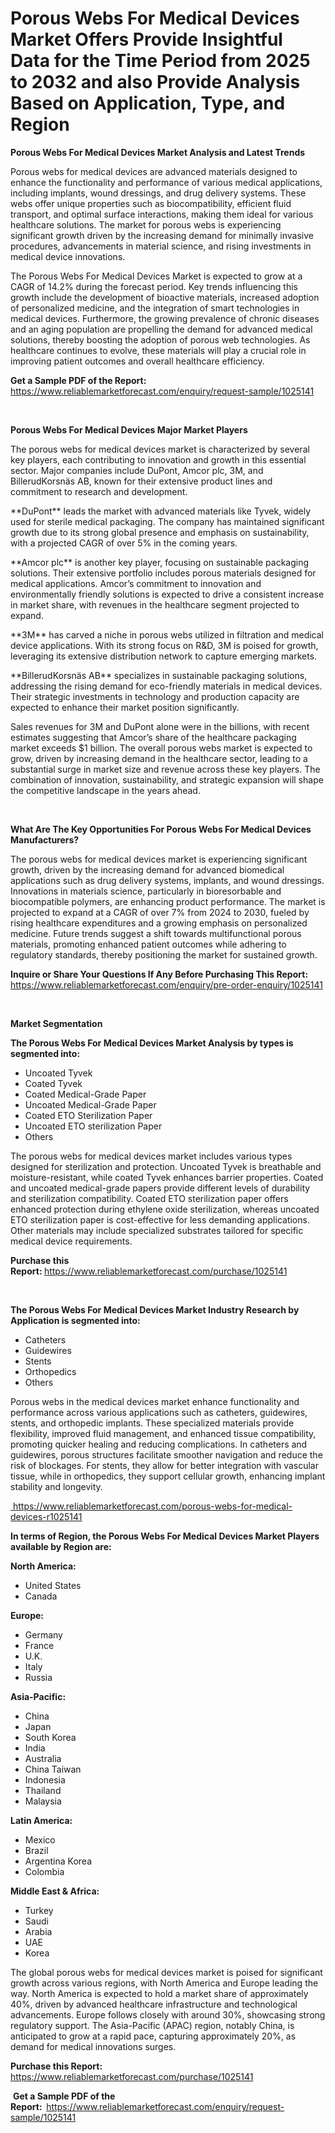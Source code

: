 <p><h1>Porous Webs For Medical Devices Market Offers Provide Insightful Data for the Time Period from 2025 to 2032 and also Provide Analysis Based on Application, Type, and Region</h1></p><p><strong>Porous Webs For Medical Devices Market Analysis and Latest Trends</strong></p>
<p><p>Porous webs for medical devices are advanced materials designed to enhance the functionality and performance of various medical applications, including implants, wound dressings, and drug delivery systems. These webs offer unique properties such as biocompatibility, efficient fluid transport, and optimal surface interactions, making them ideal for various healthcare solutions. The market for porous webs is experiencing significant growth driven by the increasing demand for minimally invasive procedures, advancements in material science, and rising investments in medical device innovations.</p><p>The Porous Webs For Medical Devices Market is expected to grow at a CAGR of 14.2% during the forecast period. Key trends influencing this growth include the development of bioactive materials, increased adoption of personalized medicine, and the integration of smart technologies in medical devices. Furthermore, the growing prevalence of chronic diseases and an aging population are propelling the demand for advanced medical solutions, thereby boosting the adoption of porous web technologies. As healthcare continues to evolve, these materials will play a crucial role in improving patient outcomes and overall healthcare efficiency.</p></p>
<p><strong>Get a Sample PDF of the Report:&nbsp;</strong> <a href="https://www.reliablemarketforecast.com/enquiry/request-sample/1025141?utm_campaign=3170&utm_medium=2&utm_source=Github&utm_content=ia&utm_term=18042025&utm_id=porous-webs-for-medical-devices">https://www.reliablemarketforecast.com/enquiry/request-sample/1025141</a></p>
<p>&nbsp;</p>
<p><strong>Porous Webs For Medical Devices Major Market Players</strong></p>
<p><p>The porous webs for medical devices market is characterized by several key players, each contributing to innovation and growth in this essential sector. Major companies include DuPont, Amcor plc, 3M, and BillerudKorsnäs AB, known for their extensive product lines and commitment to research and development.</p><p>**DuPont** leads the market with advanced materials like Tyvek, widely used for sterile medical packaging. The company has maintained significant growth due to its strong global presence and emphasis on sustainability, with a projected CAGR of over 5% in the coming years.</p><p>**Amcor plc** is another key player, focusing on sustainable packaging solutions. Their extensive portfolio includes porous materials designed for medical applications. Amcor’s commitment to innovation and environmentally friendly solutions is expected to drive a consistent increase in market share, with revenues in the healthcare segment projected to expand.</p><p>**3M** has carved a niche in porous webs utilized in filtration and medical device applications. With its strong focus on R&D, 3M is poised for growth, leveraging its extensive distribution network to capture emerging markets.</p><p>**BillerudKorsnäs AB** specializes in sustainable packaging solutions, addressing the rising demand for eco-friendly materials in medical devices. Their strategic investments in technology and production capacity are expected to enhance their market position significantly.</p><p>Sales revenues for 3M and DuPont alone were in the billions, with recent estimates suggesting that Amcor’s share of the healthcare packaging market exceeds $1 billion. The overall porous webs market is expected to grow, driven by increasing demand in the healthcare sector, leading to a substantial surge in market size and revenue across these key players. The combination of innovation, sustainability, and strategic expansion will shape the competitive landscape in the years ahead.</p></p>
<p>&nbsp;</p>
<p><strong>What Are The Key Opportunities For Porous Webs For Medical Devices Manufacturers?</strong></p>
<p><p>The porous webs for medical devices market is experiencing significant growth, driven by the increasing demand for advanced biomedical applications such as drug delivery systems, implants, and wound dressings. Innovations in materials science, particularly in bioresorbable and biocompatible polymers, are enhancing product performance. The market is projected to expand at a CAGR of over 7% from 2024 to 2030, fueled by rising healthcare expenditures and a growing emphasis on personalized medicine. Future trends suggest a shift towards multifunctional porous materials, promoting enhanced patient outcomes while adhering to regulatory standards, thereby positioning the market for sustained growth.</p></p>
<p><strong>Inquire or Share Your Questions If Any Before Purchasing This Report:</strong> <a href="https://www.reliablemarketforecast.com/enquiry/pre-order-enquiry/1025141?utm_campaign=3170&utm_medium=2&utm_source=Github&utm_content=ia&utm_term=18042025&utm_id=porous-webs-for-medical-devices">https://www.reliablemarketforecast.com/enquiry/pre-order-enquiry/1025141</a></p>
<p>&nbsp;</p>
<p><strong>Market Segmentation</strong></p>
<p><strong>The Porous Webs For Medical Devices Market Analysis by types is segmented into:</strong></p>
<p><ul><li>Uncoated Tyvek</li><li>Coated Tyvek</li><li>Coated Medical-Grade Paper</li><li>Uncoated Medical-Grade Paper</li><li>Coated ETO Sterilization Paper</li><li>Uncoated ETO sterilization Paper</li><li>Others</li></ul></p>
<p><p>The porous webs for medical devices market includes various types designed for sterilization and protection. Uncoated Tyvek is breathable and moisture-resistant, while coated Tyvek enhances barrier properties. Coated and uncoated medical-grade papers provide different levels of durability and sterilization compatibility. Coated ETO sterilization paper offers enhanced protection during ethylene oxide sterilization, whereas uncoated ETO sterilization paper is cost-effective for less demanding applications. Other materials may include specialized substrates tailored for specific medical device requirements.</p></p>
<p><strong>Purchase this Report:&nbsp;</strong><a href="https://www.reliablemarketforecast.com/purchase/1025141?utm_campaign=3170&utm_medium=2&utm_source=Github&utm_content=ia&utm_term=18042025&utm_id=porous-webs-for-medical-devices">https://www.reliablemarketforecast.com/purchase/1025141</a></p>
<p>&nbsp;</p>
<p><strong>The Porous Webs For Medical Devices Market Industry Research by Application is segmented into:</strong></p>
<p><ul><li>Catheters</li><li>Guidewires</li><li>Stents</li><li>Orthopedics</li><li>Others</li></ul></p>
<p><p>Porous webs in the medical devices market enhance functionality and performance across various applications such as catheters, guidewires, stents, and orthopedic implants. These specialized materials provide flexibility, improved fluid management, and enhanced tissue compatibility, promoting quicker healing and reducing complications. In catheters and guidewires, porous structures facilitate smoother navigation and reduce the risk of blockages. For stents, they allow for better integration with vascular tissue, while in orthopedics, they support cellular growth, enhancing implant stability and longevity.</p></p>
<p><a href="https://www.reliablemarketforecast.com/porous-webs-for-medical-devices-r1025141?utm_campaign=3170&utm_medium=2&utm_source=Github&utm_content=ia&utm_term=18042025&utm_id=porous-webs-for-medical-devices">&nbsp;https://www.reliablemarketforecast.com/porous-webs-for-medical-devices-r1025141</a></p>
<p><strong>In terms of Region, the Porous Webs For Medical Devices Market Players available by Region are:</strong></p>
<p>
    <p> <strong> North America: </strong>
        <ul>
            <li>United States</li>
            <li>Canada</li>
        </ul>
        </p> 
    <p> <strong> Europe: </strong>
        <ul>
            <li>Germany</li>
            <li>France</li>
            <li>U.K.</li>
            <li>Italy</li>
            <li>Russia</li>
        </ul>
        </p> 
    <p> <strong> Asia-Pacific: </strong>
        <ul>
            <li>China</li>
            <li>Japan</li>
            <li>South Korea</li>
            <li>India</li>
            <li>Australia</li>
            <li>China Taiwan</li>
            <li>Indonesia</li>
            <li>Thailand</li>
            <li>Malaysia</li>
        </ul>
        </p> 
    <p> <strong> Latin America: </strong>
        <ul>
            <li>Mexico</li>
            <li>Brazil</li>
            <li>Argentina Korea</li>
            <li>Colombia</li>
        </ul>
        </p> 
    <p> <strong> Middle East & Africa: </strong>
        <ul>
            <li>Turkey</li>
            <li>Saudi</li>
            <li>Arabia</li>
            <li>UAE</li>
            <li>Korea</li>
        </ul>
    </p>
    </p>
<p><p>The global porous webs for medical devices market is poised for significant growth across various regions, with North America and Europe leading the way. North America is expected to hold a market share of approximately 40%, driven by advanced healthcare infrastructure and technological advancements. Europe follows closely with around 30%, showcasing strong regulatory support. The Asia-Pacific (APAC) region, notably China, is anticipated to grow at a rapid pace, capturing approximately 20%, as demand for medical innovations surges.</p></p>
<p><strong>Purchase this Report: </strong><a href="https://www.reliablemarketforecast.com/purchase/1025141?utm_campaign=3170&utm_medium=2&utm_source=Github&utm_content=ia&utm_term=18042025&utm_id=porous-webs-for-medical-devices">https://www.reliablemarketforecast.com/purchase/1025141</a></p>
<p>&nbsp;<strong>Get a Sample PDF of the Report:&nbsp;&nbsp;</strong><a href="https://www.reliablemarketforecast.com/enquiry/request-sample/1025141?utm_campaign=3170&utm_medium=2&utm_source=Github&utm_content=ia&utm_term=18042025&utm_id=porous-webs-for-medical-devices">https://www.reliablemarketforecast.com/enquiry/request-sample/1025141</a></p>
<p><strong></strong></p>
<p><p></p><p></p><p></p></p>